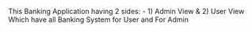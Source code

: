 This Banking Application having 2 sides: -  1) Admin View & 2) User View 
Which have all Banking System for User and For Admin 
